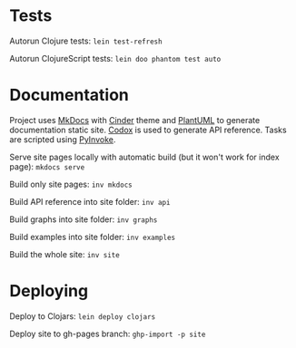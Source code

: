 # Tests

Autorun Clojure tests: `lein test-refresh`

Autorun ClojureScript tests: `lein doo phantom test auto`

# Documentation

Project uses [MkDocs](http://www.mkdocs.org/) with [Cinder](https://github.com/chrissimpkins/cinder) theme and [PlantUML](http://plantuml.com/) to generate documentation static site.
[Codox](https://github.com/weavejester/codox) is used to generate API reference.
Tasks are scripted using [PyInvoke](http://www.pyinvoke.org/).

Serve site pages locally with automatic build (but it won't work for index page): `mkdocs serve`

Build only site pages: `inv mkdocs`

Build API reference into site folder: `inv api`

Build graphs into site folder: `inv graphs`

Build examples into site folder: `inv examples`

Build the whole site: `inv site`

# Deploying

Deploy to Clojars: `lein deploy clojars`

Deploy site to gh-pages branch: `ghp-import -p site`